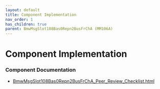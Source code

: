 ```yaml
---
layout: default
title: Component Implementation
nav_order: 1
has_children: true
parent: BmwMsgSlot108Bas0Repn2BusFrChA (MM106A)
---
```

# Component Implementation
### Component Documentation

- [BmwMsgSlot108Bas0Repn2BusFrChA_Peer_Review_Checklist.html](doc/BmwMsgSlot108Bas0Repn2BusFrChA_Peer_Review_Checklist.html)

